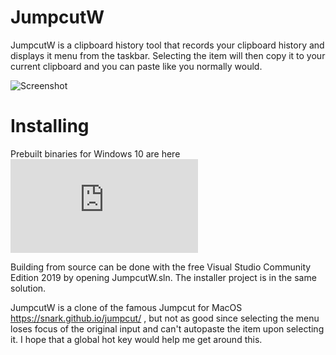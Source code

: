 # JumpcutW

JumpcutW is a clipboard history tool that records your clipboard history and displays it menu from the taskbar.  Selecting the item will then copy it to your current clipboard and you can paste like you normally would.

![Screenshot](https://github.com/qorrect/JumpcutW/blob/main/screenshot.png?raw=true)

# Installing

Prebuilt binaries for Windows 10 are here ![x86/64 Installer](https://github.com/qorrect/JumpcutW/blob/main/Binaries/JumpcutWInstaller.msi?raw=true)

Building from source can be done with the free Visual Studio Community Edition 2019 by opening JumpcutW.sln.  The installer project is in the same solution. 

JumpcutW is a clone of the famous Jumpcut for MacOS https://snark.github.io/jumpcut/ , but not as good since selecting the menu loses focus of the original input and can't autopaste the item upon selecting it.  I hope that a global hot key would help me get around this.
